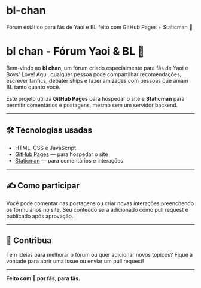# bl-chan
Fórum estático para fãs de Yaoi e BL feito com GitHub Pages + Staticman 💖

# bl chan - Fórum Yaoi & BL 💬

Bem-vindo ao **bl chan**, um fórum criado especialmente para fãs de Yaoi e Boys' Love! Aqui, qualquer pessoa pode compartilhar recomendações, escrever fanfics, debater ships e fazer amizades com pessoas que amam BL tanto quanto você.

Este projeto utiliza **GitHub Pages** para hospedar o site e **Staticman** para permitir comentários e postagens, mesmo sem um servidor backend.

---

## 🛠️ Tecnologias usadas

- HTML, CSS e JavaScript
- [GitHub Pages](https://pages.github.com/) — para hospedar o site
- [Staticman](https://staticman.net/) — para comentários e interações

---

## ✍️ Como participar

Você pode comentar nas postagens ou criar novas interações preenchendo os formulários no site. Seu conteúdo será adicionado como pull request e publicado após aprovação.

---

## 🤝 Contribua

Tem ideias para melhorar o fórum ou quer adicionar novos tópicos? Fique à vontade para abrir uma issue ou enviar um pull request!

---

**Feito com 💖 por fãs, para fãs.**
